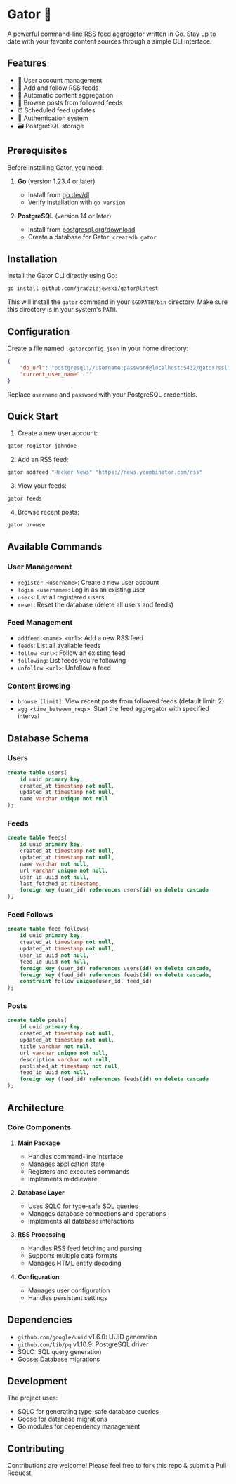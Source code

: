 # Gator 🐊

A powerful command-line RSS feed aggregator written in Go. Stay up to date with your favorite content sources through a simple CLI interface.

## Features

- 👤 User account management
- 📰 Add and follow RSS feeds
- 🔄 Automatic content aggregation
- 📱 Browse posts from followed feeds
- ⏰ Scheduled feed updates
- 🔐 Authentication system
- 🗃️ PostgreSQL storage

## Prerequisites

Before installing Gator, you need:

1. **Go** (version 1.23.4 or later)
   - Install from [go.dev/dl](https://go.dev/dl/)
   - Verify installation with `go version`

2. **PostgreSQL** (version 14 or later)
   - Install from [postgresql.org/download](https://postgresql.org/download/)
   - Create a database for Gator: `createdb gator`

## Installation

Install the Gator CLI directly using Go:

```bash
go install github.com/jradziejewski/gator@latest
```

This will install the `gator` command in your `$GOPATH/bin` directory. Make sure this directory is in your system's `PATH`.

## Configuration

Create a file named `.gatorconfig.json` in your home directory:

```json
{
    "db_url": "postgresql://username:password@localhost:5432/gator?sslmode=disable",
    "current_user_name": ""
}
```

Replace `username` and `password` with your PostgreSQL credentials.

## Quick Start

1. Create a new user account:
```bash
gator register johndoe
```

2. Add an RSS feed:
```bash
gator addfeed "Hacker News" "https://news.ycombinator.com/rss"
```

3. View your feeds:
```bash
gator feeds
```

4. Browse recent posts:
```bash
gator browse
```

## Available Commands

### User Management
- `register <username>`: Create a new user account
- `login <username>`: Log in as an existing user
- `users`: List all registered users
- `reset`: Reset the database (delete all users and feeds)

### Feed Management
- `addfeed <name> <url>`: Add a new RSS feed
- `feeds`: List all available feeds
- `follow <url>`: Follow an existing feed
- `following`: List feeds you're following
- `unfollow <url>`: Unfollow a feed

### Content Browsing
- `browse [limit]`: View recent posts from followed feeds (default limit: 2)
- `agg <time_between_reqs>`: Start the feed aggregator with specified interval

## Database Schema

### Users
```sql
create table users(
    id uuid primary key,
    created_at timestamp not null,
    updated_at timestamp not null,
    name varchar unique not null
);
```

### Feeds
```sql
create table feeds(
    id uuid primary key,
    created_at timestamp not null,
    updated_at timestamp not null,
    name varchar not null,
    url varchar unique not null,
    user_id uuid not null,
    last_fetched_at timestamp,
    foreign key (user_id) references users(id) on delete cascade
);
```

### Feed Follows
```sql
create table feed_follows(
    id uuid primary key,
    created_at timestamp not null,
    updated_at timestamp not null,
    user_id uuid not null,
    feed_id uuid not null,
    foreign key (user_id) references users(id) on delete cascade,
    foreign key (feed_id) references feeds(id) on delete cascade,
    constraint follow unique(user_id, feed_id)
);
```

### Posts
```sql
create table posts(
    id uuid primary key,
    created_at timestamp not null,
    updated_at timestamp not null,
    title varchar not null,
    url varchar unique not null,
    description varchar not null,
    published_at timestamp not null,
    feed_id uuid not null,
    foreign key (feed_id) references feeds(id) on delete cascade
);
```

## Architecture

### Core Components

1. **Main Package**
   - Handles command-line interface
   - Manages application state
   - Registers and executes commands
   - Implements middleware

2. **Database Layer**
   - Uses SQLC for type-safe SQL queries
   - Manages database connections and operations
   - Implements all database interactions

3. **RSS Processing**
   - Handles RSS feed fetching and parsing
   - Supports multiple date formats
   - Manages HTML entity decoding

4. **Configuration**
   - Manages user configuration
   - Handles persistent settings

## Dependencies

- `github.com/google/uuid` v1.6.0: UUID generation
- `github.com/lib/pq` v1.10.9: PostgreSQL driver
- SQLC: SQL query generation
- Goose: Database migrations

## Development

The project uses:
- SQLC for generating type-safe database queries
- Goose for database migrations
- Go modules for dependency management

## Contributing

Contributions are welcome! Please feel free to fork this repo & submit a Pull Request.
